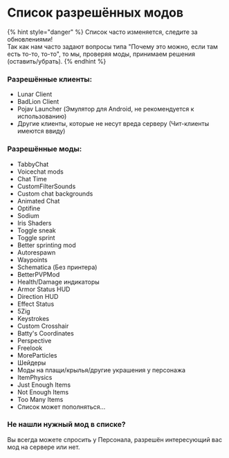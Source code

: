 # Список разрешённых модов

{% hint style="danger" %}
Список часто изменяется, следите за обновлениями!\
Так как нам часто задают вопросы типа "Почему это можно, если там есть то-то, то-то", то мы, проверяя моды, принимаем решения (оставить/убрать).
{% endhint %}

### Разрешённые клиенты:

* Lunar Client
* BadLion Client
* Pojav Launcher (Эмулятор для Android, не рекомендуется к использованию)
* Другие клиенты, которые не несут вреда серверу (Чит-клиенты имеются ввиду)



### Разрешённые моды:

* TabbyChat
* Voicechat mods
* Chat Time
* CustomFilterSounds
* Custom chat backgrounds
* Animated Chat
* Optifine
* Sodium
* Iris Shaders
* Toggle sneak
* Toggle sprint
* Better sprinting mod
* Autorespawn
* Waypoints
* Schematica (Без принтера)
* BetterPVPMod
* Health/Damage индикаторы
* Armor Status HUD
* Direction HUD
* Effect Status
* 5Zig
* Keystrokes
* Custom Crosshair
* Batty's Coordinates
* Perspective
* Freelook
* MoreParticles
* Шейдеры
* Моды на плащи/крылья/другие украшения у персонажа
* ItemPhysics
* Just Enough Items
* Not Enough Items
* Too Many Items
* Список может пополняться...



### Не нашли нужный мод в списке?

Вы всегда можете спросить у Персонала, разрешён интересующий вас мод на сервере или нет.
